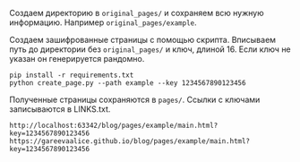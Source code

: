 Создаем директорию в `original_pages/` и сохраняем всю нужную информацию. Например `original_pages/example`.

Создаем зашифрованные страницы с помощью скрипта. Вписываем путь до директории без `original_pages/` и ключ, длиной 16. Если ключ не указан он генерируется рандомно.
```
pip install -r requirements.txt
python create_page.py --path example --key 1234567890123456
```

Полученные страницы сохраняются в `pages/`. Ссылки с ключами записываются в LINKS.txt.

```
http://localhost:63342/blog/pages/example/main.html?key=1234567890123456
https://gareevaalice.github.io/blog/pages/example/main.html?key=1234567890123456
```